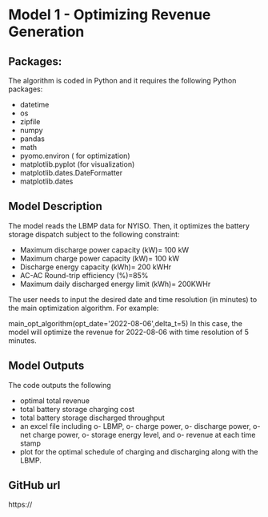 # Model 1 - Optimizing Revenue Generation



## Packages:
The algorithm is coded in Python and it requires the following Python packages:

- datetime
- os
- zipfile
- numpy 
- pandas 
- math
- pyomo.environ ( for optimization)
- matplotlib.pyplot (for visualization)
- matplotlib.dates.DateFormatter
- matplotlib.dates 


## Model Description
The model reads the LBMP data for NYISO. Then, it optimizes the battery storage dispatch subject to the following constraint:

- Maximum discharge power capacity (kW)= 100 kW
- Maximum charge power capacity (kW)= 100 kW
- Discharge energy capacity (kWh)= 200 kWHr
- AC-AC Round-trip efficiency (%)=85%
- Maximum daily discharged energy limit (kWh)= 200KWHr

The user needs to input the desired date and time resolution (in minutes) to the main optimization algorithm. For example:

main_opt_algorithm(opt_date='2022-08-06',delta_t=5)
In this case, the model will optimize the revenue for 2022-08-06 with time resolution of 5 minutes. 



## Model Outputs
The code outputs the following
- optimal total revenue
- total battery storage charging cost
- total battery storage discharged throughput
- an excel file including 
	o- LBMP,
	o- charge power, 
	o- discharge power,
	o-  net charge power,
	o-  storage energy level, and
	o-  revenue at each time stamp
- plot for the optimal schedule of charging and discharging along with the LBMP.



## GitHub url

https://

